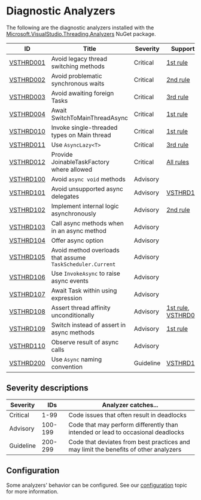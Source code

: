 # Diagnostic Analyzers

The following are the diagnostic analyzers installed with the [Microsoft.VisualStudio.Threading.Analyzers][1]
NuGet package.

ID | Title | Severity | Supports
---- | --- | --- | --- |
[VSTHRD001](VSTHRD001.md) | Avoid legacy thread switching methods | Critical | [1st rule](../threading_rules.md#Rule1)
[VSTHRD002](VSTHRD002.md) | Avoid problematic synchronous waits | Critical | [2nd rule](../threading_rules.md#Rule2)
[VSTHRD003](VSTHRD003.md) | Avoid awaiting foreign Tasks | Critical | [3rd rule](../threading_rules.md#Rule3)
[VSTHRD004](VSTHRD004.md) | Await SwitchToMainThreadAsync | Critical | [1st rule](../threading_rules.md#Rule1)
[VSTHRD010](VSTHRD010.md) | Invoke single-threaded types on Main thread | Critical | [1st rule](../threading_rules.md#Rule1)
[VSTHRD011](VSTHRD011.md) | Use `AsyncLazy<T>` | Critical | [3rd rule](../threading_rules.md#Rule3)
[VSTHRD012](VSTHRD012.md) | Provide JoinableTaskFactory where allowed | Critical | [All rules](../threading_rules.md)
[VSTHRD100](VSTHRD100.md) | Avoid `async void` methods | Advisory
[VSTHRD101](VSTHRD101.md) | Avoid unsupported async delegates | Advisory | [VSTHRD100](VSTHRD100.md)
[VSTHRD102](VSTHRD102.md) | Implement internal logic asynchronously | Advisory | [2nd rule](../threading_rules.md#Rule2)
[VSTHRD103](VSTHRD103.md) | Call async methods when in an async method | Advisory
[VSTHRD104](VSTHRD104.md) | Offer async option | Advisory
[VSTHRD105](VSTHRD105.md) | Avoid method overloads that assume `TaskScheduler.Current` | Advisory
[VSTHRD106](VSTHRD106.md) | Use `InvokeAsync` to raise async events | Advisory
[VSTHRD107](VSTHRD107.md) | Await Task within using expression | Advisory
[VSTHRD108](VSTHRD108.md) | Assert thread affinity unconditionally | Advisory | [1st rule](../threading_rules.md#Rule1), [VSTHRD010](VSTHRD010.md)
[VSTHRD109](VSTHRD109.md) | Switch instead of assert in async methods | Advisory | [1st rule](../threading_rules.md#Rule1)
[VSTHRD110](VSTHRD110.md) | Observe result of async calls | Advisory
[VSTHRD200](VSTHRD200.md) | Use `Async` naming convention | Guideline | [VSTHRD103](VSTHRD103.md)

## Severity descriptions

Severity  | IDs     | Analyzer catches...
--------- | ------- | -------------------
Critical  | 1-99    | Code issues that often result in deadlocks
Advisory  | 100-199 | Code that may perform differently than intended or lead to occasional deadlocks
Guideline | 200-299 | Code that deviates from best practices and may limit the benefits of other analyzers

## Configuration

Some analyzers' behavior can be configured. See our [configuration](configuration.md) topic for more information.

[1]: https://nuget.org/packages/microsoft.visualstudio.threading.analyzers
